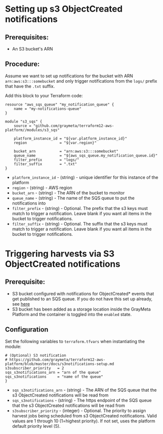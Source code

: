 # Setting up s3 ObjectCreated notifications

## Prerequisites:

* An S3 bucket's ARN

## Procedure:

Assume we want to set up notifications for the bucket with ARN `arn:aws:s3:::somebucket` and only trigger notifications from the `logs/` prefix that have the `.txt` suffix.

Add this block to your Terraform code:

```
resource "aws_sqs_queue" "my_notification_queue" {
    name = "my-notifications-queue"
}

module "s3_sqs" {
    source = "github.com/graymeta/terraform12-aws-platform//modules/s3_sqs"

    platform_instance_id = "${var.platform_instance_id}"
    region               = "${var.region}"
    
    bucket_arn           = "arn:aws:s3:::somebucket"
    queue_name           = "${aws_sqs_queue.my_notification_queue.id}"
    filter_prefix        = "logs/"
    filter_suffix        = ".txt"
}
```

* `platform_instance_id` - (string) - unique identifier for this instance of the platform
* `region` - (string) - AWS region
* `bucket_arn` - (string) - The ARN of the bucket to monitor
* `queue_name` - (string) - The name of the SQS queue to put the notifications into
* `filter_prefix` - (string) - Optional. The prefix that the s3 keys must match to trigger a notification. Leave blank if you want all items in the bucket to trigger notifications.
* `filter_suffix` - (string) - Optional. The suffix that the s3 keys must match to trigger a notification. Leave blank if you want all items in the bucket to trigger notifications.


# Triggering harvests via S3 ObjectCreated notifications

## Prerequisite:

* S3 bucket configured with notifications for ObjectCreated\* events that get published to an SQS queue. If you do not have this set up already, see [here](s3notifications-setup.md)
* S3 bucket has been added as a storage location inside the GrayMeta Platform and the container is toggled into the `enabled` state.

## Configuration

Set the following variables to `terraform.tfvars` when instantiating the module:

```
# (Optional) S3 notification
# https://github.com/graymeta/terraform12-aws-platform/blob/master/docs/s3notifications-setup.md
s3subscriber_priority   = 2
sqs_s3notifications_arn = "arn of the queue"
sqs_s3notifications     = "name of the queue"
}
```

* `sqs_s3notifications_arn` - (string) - The ARN of the SQS queue that the s3 ObjectCreated notifications will be read from
* `sqs_s3notifications` - (string) - The https endpoint of the SQS queue that the s3 ObjectCreated notifications will be read from
* `s3subscriber_priority` - (integer) - Optional. The priority to assign harvest jobs being scheduled from s3 ObjectCreated notifications. Valid values are 1 through 10 (1=highest priority). If not set, uses the platform default priority level (5).
